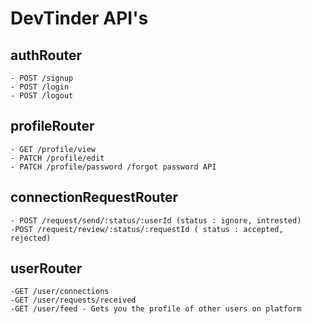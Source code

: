 # DevTinder API's

## authRouter

    - POST /signup
    - POST /login
    - POST /logout

## profileRouter

    - GET /profile/view
    - PATCH /profile/edit
    - PATCH /profile/password /forgot password API

## connectionRequestRouter

    - POST /request/send/:status/:userId (status : ignore, intrested)
    -POST /request/review/:status/:requestId ( status : accepted, rejected)

## userRouter

    -GET /user/connections
    -GET /user/requests/received
    -GET /user/feed - Gets you the profile of other users on platform
